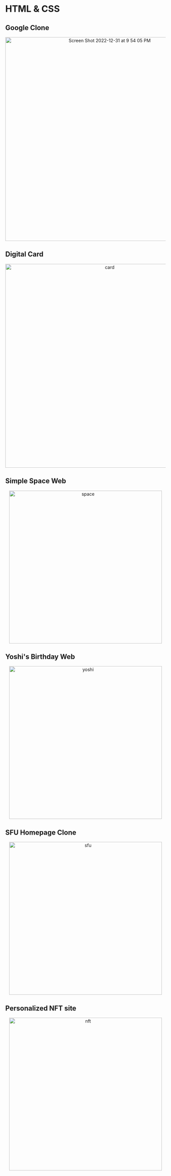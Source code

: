 # HTML & CSS

## Google Clone
<p align="center">
<img width="640" alt="Screen Shot 2022-12-31 at 9 54 05 PM" src="https://user-images.githubusercontent.com/75557717/210162278-eeb4cd6b-aaf8-41f1-af56-245fa1063c52.png">
</p>

## Digital Card
<p align="center">
<img width="640" alt="card" src="https://user-images.githubusercontent.com/75557717/210162316-7c9e038f-bf94-47ff-874a-8a31216cc21c.gif">
</p>

## Simple Space Web
<p align="center">
<img width="480" alt="space" src="https://user-images.githubusercontent.com/75557717/210169261-ff471345-2f57-4652-a2f4-5b23ea251128.gif">
</p>

## Yoshi's Birthday Web
<p align="center">
<img width="480" alt="yoshi" src="https://user-images.githubusercontent.com/75557717/210196445-4a67f3b6-8c60-4a92-b190-f079880d4f7b.gif">
</p>

## SFU Homepage Clone
<p align="center">
<img width="480" alt="sfu" src="https://user-images.githubusercontent.com/75557717/210211156-e97e756d-abaf-4ef4-bdde-e6d99cd591af.gif">
</p>

## Personalized NFT site
<p align="center">
<img width="480" alt="nft" src="https://user-images.githubusercontent.com/75557717/210350900-06b993c9-04a2-4f0f-b8b5-699aa552049b.gif">
</p>

